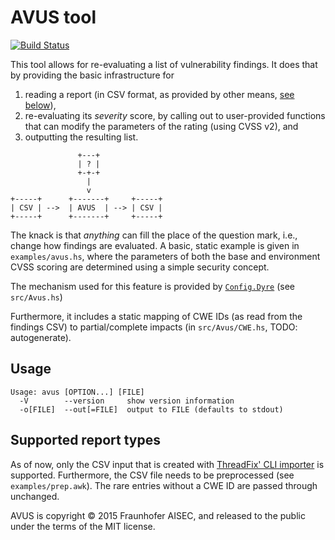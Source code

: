 # AVUS tool

[![Build Status](https://travis-ci.org/srenatus/rivum.svg)](https://travis-ci.org/srenatus/rivum)

This tool allows for re-evaluating a list of vulnerability findings.
It does that by providing the basic infrastructure for

1. reading a report (in CSV format, as provided by other means, [see below](#supported-report-types)),
2. re-evaluating its _severity_ score, by calling out to user-provided functions that can modify the parameters of the rating (using CVSS v2), and
3. outputting the resulting list.

```raw
               +---+
               | ? |
               +-+-+
                 |
                 v
+-----+      +-------+     +-----+
| CSV | -->  | AVUS  | --> | CSV |
+-----+      +-------+     +-----+
```

The knack is that _anything_ can fill the place of the question mark, i.e., change how findings are evaluated.
A basic, static example is given in `examples/avus.hs`, where the parameters of both the base and environment CVSS scoring are determined using a simple security concept.

The mechanism used for this feature is provided by [`Config.Dyre`](http://hackage.haskell.org/package/dyre) (see `src/Avus.hs`)

Furthermore, it includes a static mapping of CWE IDs (as read from the findings CSV) to partial/complete impacts (in `src/Avus/CWE.hs`, TODO: autogenerate).

## Usage

```raw
Usage: avus [OPTION...] [FILE]
  -V        --version     show version information
  -o[FILE]  --out[=FILE]  output to FILE (defaults to stdout)
```

## Supported report types

As of now, only the CSV input that is created with [ThreadFix' CLI importer](https://github.com/denimgroup/threadfix/wiki/CLI-Importers) is supported.
Furthermore, the CSV file needs to be preprocessed (see `examples/prep.awk`).
The rare entries without a CWE ID are passed through unchanged.

AVUS is copyright © 2015 Fraunhofer AISEC, and released to the public under the terms of the MIT license.
